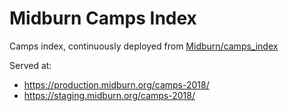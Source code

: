 # Midburn Camps Index

Camps index, continuously deployed from [Midburn/camps_index](https://github.com/Midburn/camps_index)

Served at:

* https://production.midburn.org/camps-2018/
* https://staging.midburn.org/camps-2018/

